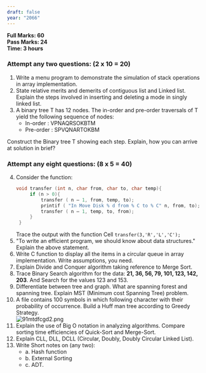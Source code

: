 ```yaml
---
draft: false
year: "2066"
---
```


**Full Marks: 60**\
**Pass Marks: 24**\
**Time: 3 hours**

### Attempt any two questions: (2 x 10 = 20)

1. Write a menu program to demonstrate the simulation of stack operations in array implementation.
2. State relative merits and demerits of contiguous list and Linked list. Explain the steps involved in inserting and deleting a mode in singly linked list.
3. A binary tree T has 12 nodes. The in-order and pre-order traversals of T yield the following sequence of nodes:
   - In-order : VPNAQRSOKBTM
   - Pre-order : SPVQNARTOKBM

Construct the Binary tree T showing each step. Explain, how you can arrive at solution in brief?

### Attempt any eight questions: (8 x 5 = 40)

4.  Consider the function:
    ```c
    void transfer (int n, char from, char to, char temp){
         if (n > 0){
             transfer ( n – 1, from, temp, to);
             printif ( "In Move Disk % d from % C to % C" n, from, to);
             transfer ( n – 1, temp, to, from);
         }
     }
    ```
    Trace the output with the function Cell `transfer(3,'R','L','C');`
5.  "To write an efficient program, we should know about data structures." Explain the above statement.
6.  Write C function to display all the items in a circular queue in array implementation. Write assumptions, you need.
7.  Explain Divide and Conquer algorithm taking reference to Merge Sort.
8.  Trace Binary Search algorithm for the data: **21, 36, 56, 79, 101, 123, 142, 203**. And Search for the values 123 and 153.
9.  Differentiate between tree and graph. What are spanning forest and spanning tree. Explain MST (Minimum cost Spanning Tree) problem.
10. A file contains 100 symbols in which following character with their probability of occurrence. Build a Huff man tree according to Greedy Strategy.\
    ![91mtdfcgd2.png](/media/91mtdfcgd2.png)
11. Explain the use of Big O notation in analyzing algorithms. Compare sorting time efficiencies of Quick-Sort and Merge-Sort.
12. Explain CLL, DLL, DCLL (Circular, Doubly, Doubly Circular Linked List).
13. Write Short notes on (any two):
    - a. Hash function
    - b. External Sorting
    - c. ADT.
